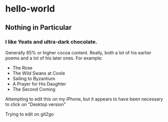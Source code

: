 # hello-world
## Nothing in Particular
### I like Yeats and ultra-dark chocolate.
Generally 85% or higher cocoa content.
Really, both a lot of his earlier poems and a lot of his later ones.
For example:
* The Rose
* The Wild Swans at Coole
* Sailing to Byzantium
* A Prayer for His Daughter
* The Second Coming

Attempting to edit this on my iPhone, but it appears to have been necessary to click on "Desktop version"

Trying to edit on git2go
